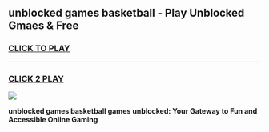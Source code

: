 
## unblocked games basketball - Play Unblocked Gmaes & Free
<h3>
<a href="https://premium.freeplayer.one?title=unblocked_games_basketball&ref=20F">CLICK TO PLAY</a></h3>
<hr>

<h3>
<a href="https://premium.freeplayer.one?title=unblocked_games_basketball&ref=20F">CLICK 2 PLAY</a>
  
</h3>

<a href="https://premium.freeplayer.one?title=unblocked_games_basketball&ref=20F/"><img src="https://clearcache.store/games.png"></a>


**unblocked games basketball games unblocked: Your Gateway to Fun and Accessible Online Gaming**

